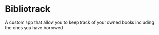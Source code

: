 # Bibliotrack
A custom app that allow you to keep track of your owned books including the ones you have borrowed
